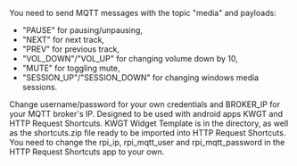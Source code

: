 You need to send MQTT messages with the topic "media" and payloads:
- "PAUSE" for pausing/unpausing,
- "NEXT" for next track,
- "PREV" for previous track,
- "VOL_DOWN"/"VOL_UP" for changing volume down by 10,
- "MUTE" for toggling mute,
- "SESSION_UP"/"SESSION_DOWN" for changing windows media sessions.
  
Change username/password for your own credentials and BROKER_IP for your MQTT broker's IP.
Designed to be used with android apps KWGT and HTTP Request Shortcuts.
KWGT Widget Template is in the directory, as well as the shortcuts.zip file ready to be imported into HTTP Request Shortcuts.
You need to change the rpi_ip, rpi_mqtt_user and rpi_mqtt_password in the HTTP Request Shortcuts app to your own. 
